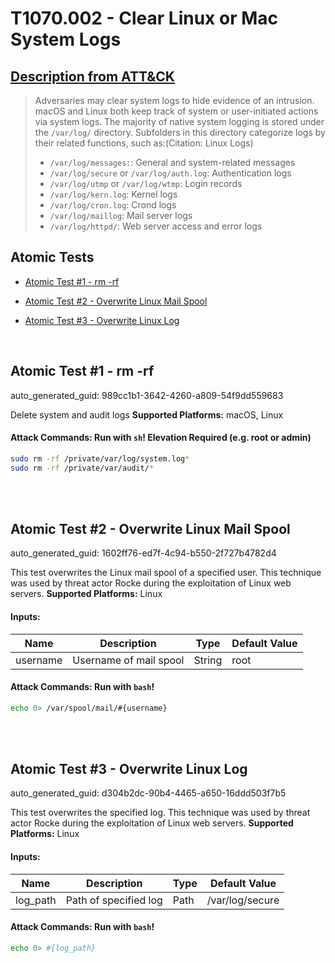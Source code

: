 # T1070.002 - Clear Linux or Mac System Logs
## [Description from ATT&CK](https://attack.mitre.org/techniques/T1070/002)
<blockquote>Adversaries may clear system logs to hide evidence of an intrusion. macOS and Linux both keep track of system or user-initiated actions via system logs. The majority of native system logging is stored under the <code>/var/log/</code> directory. Subfolders in this directory categorize logs by their related functions, such as:(Citation: Linux Logs)

* <code>/var/log/messages:</code>: General and system-related messages
* <code>/var/log/secure</code> or <code>/var/log/auth.log</code>: Authentication logs
* <code>/var/log/utmp</code> or <code>/var/log/wtmp</code>: Login records
* <code>/var/log/kern.log</code>: Kernel logs
* <code>/var/log/cron.log</code>: Crond logs
* <code>/var/log/maillog</code>: Mail server logs
* <code>/var/log/httpd/</code>: Web server access and error logs
</blockquote>

## Atomic Tests

- [Atomic Test #1 - rm -rf](#atomic-test-1---rm--rf)

- [Atomic Test #2 - Overwrite Linux Mail Spool](#atomic-test-2---overwrite-linux-mail-spool)

- [Atomic Test #3 - Overwrite Linux Log](#atomic-test-3---overwrite-linux-log)


<br/>

## Atomic Test #1 - rm -rf

auto_generated_guid: 989cc1b1-3642-4260-a809-54f9dd559683

Delete system and audit logs
**Supported Platforms:** macOS, Linux





#### Attack Commands: Run with `sh`!  Elevation Required (e.g. root or admin) 


```sh
sudo rm -rf /private/var/log/system.log*
sudo rm -rf /private/var/audit/*
```






<br/>
<br/>

## Atomic Test #2 - Overwrite Linux Mail Spool

auto_generated_guid: 1602ff76-ed7f-4c94-b550-2f727b4782d4

This test overwrites the Linux mail spool of a specified user. This technique was used by threat actor Rocke during the exploitation of Linux web servers.
**Supported Platforms:** Linux




#### Inputs:
| Name | Description | Type | Default Value |
|------|-------------|------|---------------|
| username | Username of mail spool | String | root|


#### Attack Commands: Run with `bash`! 


```bash
echo 0> /var/spool/mail/#{username}
```






<br/>
<br/>

## Atomic Test #3 - Overwrite Linux Log

auto_generated_guid: d304b2dc-90b4-4465-a650-16ddd503f7b5

This test overwrites the specified log. This technique was used by threat actor Rocke during the exploitation of Linux web servers.
**Supported Platforms:** Linux




#### Inputs:
| Name | Description | Type | Default Value |
|------|-------------|------|---------------|
| log_path | Path of specified log | Path | /var/log/secure|


#### Attack Commands: Run with `bash`! 


```bash
echo 0> #{log_path}
```






<br/>
